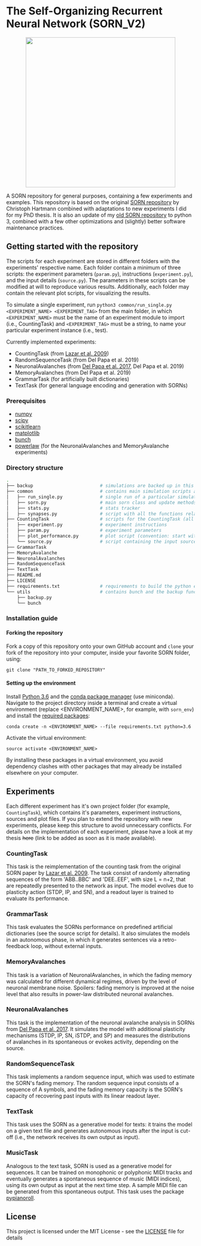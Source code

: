 # The Self-Organizing Recurrent Neural Network (SORN_V2)

<p align="center">
  <img src="https://github.com/delpapa/SORN_V2/blob/master/imgs/sorn.png" width="400">

A SORN repository for general purposes, containing a few experiments and examples. This repository is based on the original [SORN repository](https://github.com/chrhartm/SORN) by Christoph Hartmann combined with adaptations to new experiments I did for my PhD thesis. It is also an update of my [old SORN repository](https://github.com/delpapa/SORN) to python 3, combined with a few other optimizations and (slightly) better software maintenance practices.

## Getting started with the repository

The scripts for each experiment are stored in different folders with the experiments' respective name. Each folder contain a minimum of three scripts: the experiment parameters (`param.py`), instructions (`experiment.py`), and the input details (`source.py`). The parameters in these scripts can be modified at will to reproduce various results. Additionally, each folder may contain the relevant plot scripts, for visualizing the results.

To simulate a single experiment, run `python3 common/run_single.py <EXPERIMENT_NAME> <EXPERIMENT_TAG>` from the main folder, in which `<EXPERIMENT_NAME>` must be the name of an experiment module to import (i.e., CountingTask) and `<EXPERIMENT_TAG>` must be a string, to name your particular experiment instance (i.e., test).

Currently implemented experiments:

* CountingTask (from [Lazar et al. 2009](http://journal.frontiersin.org/article/10.3389/neuro.10.023.2009/full))
* RandomSequenceTask (from Del Papa et al. 2019)
* NeuronalAvalanches (from [Del Papa et al. 2017](https://journals.plos.org/plosone/article?id=10.1371/journal.pone.0178683), Del Papa et al. 2019)
* MemoryAvalanches (from Del Papa et al. 2019)
* GrammarTask (for artificially built dictionaries)
* TextTask (for general language encoding and generation with SORNs)

### Prerequisites

* [numpy](http://www.numpy.org/)
* [scipy](https://www.scipy.org/)
* [scikitlearn](http://scikit-learn.org/)
* [matplotlib](https://matplotlib.org/)
* [bunch](https://pypi.python.org/pypi/bunch)
* [powerlaw](https://pypi.python.org/pypi/powerlaw) (for the NeuronalAvalanches and MemoryAvalanche experiments)

### Directory structure

```bash
.
├── backup                         # simulations are backed up in this folder
├── common                         # contains main simulation scripts and model classes
│   ├── run_single.py              # single run of a particular simulation
│   ├── sorn.py                    # main sorn class and update methods
│   ├── stats.py                   # stats tracker
│   ├── synapses.py                # script with all the functions relating to weights and weight updates
├── CountingTask                   # scripts for the CountingTask (all other experiments should follow this example)
│   ├── experiment.py              # experiment instructions
│   ├── param.py                   # experiment parameters
│   ├── plot_performance.py        # plot script (convention: start with 'plot_')
│   └── source.py                  # script containing the input source for this particular task
├── GrammarTask
├── MemoryAvalanche
├── NeuronalAvalanches
├── RandomSequenceTask
├── TextTask
├── README.md
├── LICENSE
├── requirements.txt               # requirements to build the python environment
└── utils                          # contains bunch and the backup functions
    ├── backup.py
    └── bunch
```

### Installation guide

#### Forking the repository

Fork a copy of this repository onto your own GitHub account and `clone` your fork of the repository into your computer, inside your favorite SORN folder, using:

`git clone "PATH_TO_FORKED_REPOSITORY"`

#### Setting up the environment

Install [Python 3.6](https://www.python.org/downloads/release/python-360/) and the [conda package manager](https://conda.io/miniconda.html) (use miniconda). Navigate to the project directory inside a terminal and create a virtual environment (replace <ENVIRONMENT_NAME>, for example, with `sorn_env`) and install the [required packages](https://github.com/delpapa/SORN_V2/blob/master/requirements.txt):

`conda create -n <ENVIRONMENT_NAME> --file requirements.txt python=3.6`

Activate the virtual environment:

`source activate <ENVIRONMENT_NAME>`

By installing these packages in a virtual environment, you avoid dependency clashes with other packages that may already be installed elsewhere on your computer.

## Experiments

Each different experiment has it's own project folder (for example, `CountingTask`), which contains it's parameters, experiment instructions, sources and plot files. If you plan to extend the repository with new experiments, please keep this structure to avoid unnecessary conflicts. For details on the implementation of each experiment, please have a look at my thesis ~~here~~ (link to be added as soon as it is made available).

### CountingTask

This task is the reimplementation of the counting task from the original SORN paper by [Lazar et al. 2009](http://journal.frontiersin.org/article/10.3389/neuro.10.023.2009/full). The task consist of randomly alternating sequences of the form 'ABB..BBC' and 'DEE..EEF', with size L = n+2, that are repeatedly presented to the network as input. The model evolves due to plasticity action (STDP, IP, and SN), and a readout layer is trained to evaluate its performance.

### GrammarTask

This task evaluates the SORNs performance on predefined artificial dictionaries (see the source script for details). It also simulates the models in an autonomous phase, in which it generates sentences via a retro-feedback loop, without external inputs.

### MemoryAvalanches

This task is a variation of NeuronalAvalanches, in which the fading memory was calculated for different dynamical regimes, driven by the level of neuronal membrane noise. Spoilers: fading memory is improved at the noise level that also results in power-law distributed neuronal avalanches.

### NeuronalAvalanches

This task is the implementation of the neuronal avalanche analysis in SORNs from [Del Papa et al. 2017](https://journals.plos.org/plosone/article?id=10.1371/journal.pone.0178683). It simulates the model with additional plasticity mechanisms (STDP, IP, SN, iSTDP, and SP) and measures the distributions of avalanches in its spontaneous or evokes activity, depending on the source.

### RandomSequenceTask

This task implements a random sequence input, which was used to estimate the SORN's fading memory. The random sequence input consists of a sequence of A symbols, and the fading memory capacity is the SORN's capacity of recovering past inputs with its linear readout layer.

### TextTask

This task uses the SORN as a generative model for texts: it trains the model on a given text file and generates autonomous inputs after the input is cut-off (i.e., the network receives its own output as input). 

### MusicTask

Analogous to the text task, SORN is used as a generative model for sequences. It can be trained on monophonic or polyphonic MIDI tracks and eventually generates a spontaneous sequence of music (MIDI indices), using its own output as input at the next time step. A sample MIDI file can be generated from this spontaneous output. This task uses the package [pypianoroll](https://salu133445.github.io/pypianoroll/).

## License

This project is licensed under the MIT License - see the [LICENSE](LICENSE) file for details
